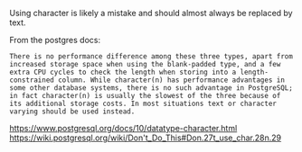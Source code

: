 Using character is likely a mistake and should almost always be replaced by text.

From the postgres docs:

    There is no performance difference among these three types, apart from increased storage space when using the blank-padded type, and a few extra CPU cycles to check the length when storing into a length-constrained column. While character(n) has performance advantages in some other database systems, there is no such advantage in PostgreSQL; in fact character(n) is usually the slowest of the three because of its additional storage costs. In most situations text or character varying should be used instead.

https://www.postgresql.org/docs/10/datatype-character.html
https://wiki.postgresql.org/wiki/Don't_Do_This#Don.27t_use_char.28n.29
